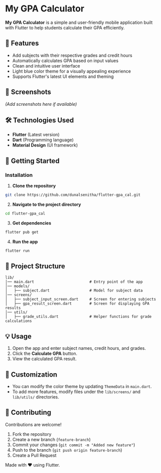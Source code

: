# My GPA Calculator

**My GPA Calculator** is a simple and user-friendly mobile application built with Flutter to help students calculate their GPA efficiently.

## 📌 Features

- Add subjects with their respective grades and credit hours
- Automatically calculates GPA based on input values
- Clean and intuitive user interface
- Light blue color theme for a visually appealing experience
- Supports Flutter's latest UI elements and theming

## 📸 Screenshots

*(Add screenshots here if available)*

## 🛠️ Technologies Used

- **Flutter** (Latest version)
- **Dart** (Programming language)
- **Material Design** (UI framework)

## 🚀 Getting Started



### Installation

1. **Clone the repository**
```sh
git clone https://github.com/dunalsenitha/flutter-gpa_cal.git
```

2. **Navigate to the project directory**
```sh
cd flutter-gpa_cal
```

3. **Get dependencies**
```sh
flutter pub get
```

4. **Run the app**
```sh
flutter run
```

## 📂 Project Structure

```
lib/
│── main.dart                         # Entry point of the app
│── models/
│   ├── subject.dart                  # Model for subject data
│── screens/
│   ├── subject_input_screen.dart     # Screen for entering subjects
│   ├── gpa_result_screen.dart        # Screen for displaying GPA results
│── utils/
│   ├── grade_utils.dart              # Helper functions for grade calculations
```

## 💡 Usage

1. Open the app and enter subject names, credit hours, and grades.
2. Click the **Calculate GPA** button.
3. View the calculated GPA result.

## 🔧 Customization

* You can modify the color theme by updating `ThemeData` in `main.dart`.
* To add more features, modify files under the `lib/screens/` and `lib/utils/` directories.



## 🤝 Contributing

Contributions are welcome!
1. Fork the repository
2. Create a new branch (`feature-branch`)
3. Commit your changes (`git commit -m "Added new feature"`)
4. Push to the branch (`git push origin feature-branch`)
5. Create a Pull Request



Made with ❤️ using Flutter.